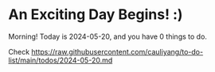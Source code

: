 # An Exciting Day Begins! :)

Morning! Today is 2024-05-20, and you have 0 things to do.

Check https://raw.githubusercontent.com/cauliyang/to-do-list/main/todos/2024-05-20.md